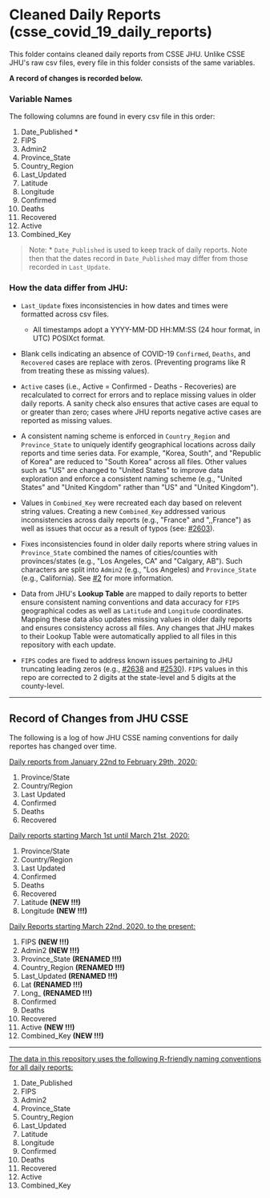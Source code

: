 # Cleaned Daily Reports (csse_covid_19_daily_reports)

This folder contains cleaned daily reports from CSSE JHU. Unlike CSSE JHU's raw csv files, every file in this folder consists of the same variables. 

**A record of changes is recorded below.**

### **Variable Names**

The following columns are found in every csv file in this order:

1. Date_Published *
2. FIPS                
2. Admin2             
3. Province_State      
4. Country_Region      
5. Last_Updated         
6. Latitude            
7. Longitude                    
8. Confirmed 
9. Deaths 
10. Recovered 
11. Active            
12. Combined_Key    

> Note: * `Date_Published` is used to keep track of daily reports. Note then that the dates record in `Date_Published` may differ from those recorded in `Last_Update`.  

### **How the data differ from JHU:**

* `Last_Update` fixes inconsistencies in how dates and times were formatted across csv files. 
     * All timestamps adopt a YYYY-MM-DD HH:MM:SS (24 hour format, in UTC) POSIXct format.
* Blank cells indicating an absence of COVID-19 `Confirmed`, `Deaths`, and `Recovered` cases are replace with zeros. (Preventing programs like R from treating these as missing values). 

* `Active` cases (i.e., Active = Confirmed - Deaths - Recoveries) are recalculated to correct for errors and to replace missing values in older daily reports. A sanity check also ensures that active cases are equal to or greater than zero; cases where JHU reports negative active cases are reported as missing values.

* A consistent naming scheme is enforced in `Country_Region` and `Province_State` to uniquely identify geographical locations across daily reports and time series data. For example, "Korea, South", and "Republic of Korea" are reduced to "South Korea" across all files. Other values such as "US" are changed to "United States" to improve data exploration and enforce a consistent naming scheme (e.g., "United States" and "United Kingdom" rather than "US" and "United Kingdom").

* Values in `Combined_Key` were recreated each day based on relevent string values. Creating a new `Combined_Key` addressed various inconsistencies across daily reports (e.g., "France" and ",,France") as well as issues that occur as a result of typos (see: [#2603](https://github.com/CSSEGISandData/COVID-19/issues/2603)).

* Fixes inconsistencies found in older daily reports where string values in `Province_State` combined the names of cities/counties with provinces/states (e.g., "Los Angeles, CA" and "Calgary, AB"). Such characters are split into `Admin2` (e.g., "Los Angeles) and `Province_State` (e.g., California). See [#2](https://github.com/Lucas-Czarnecki/COVID-19-CLEANED-JHUCSSE/issues/2) for more information. 

* Data from JHU's **Lookup Table** are mapped to daily reports to better ensure consistent naming conventions and data accuracy for `FIPS` geographical codes as well as `Latitude` and `Longitude` coordinates. Mapping these data also updates missing values in older daily reports and ensures consistency across all files. Any changes that JHU makes to their Lookup Table were automatically applied to all files in this repository with each update.

* `FIPS` codes are fixed to address known issues pertaining to JHU truncating leading zeros (e.g., [#2638](https://github.com/CSSEGISandData/COVID-19/issues/2638) and [#2530](https://github.com/CSSEGISandData/COVID-19/issues/2530)). `FIPS` values in this repo are corrected to 2 digits at the state-level and 5 digits at the county-level. 

---
## Record of Changes from JHU CSSE

The following is a log of how JHU CSSE naming conventions for daily reportes has changed over time. 

<ins>Daily reports from January 22nd to February 29th, 2020:</ins>
 1) Province/State 
 2) Country/Region 
 3) Last Updated 
 4) Confirmed 
 5) Deaths 
 6) Recovered 

<ins>Daily reports starting March 1st until March 21st, 2020:</ins> 
 1) Province/State 
 2) Country/Region 
 3) Last Updated 
 4) Confirmed 
 5) Deaths 
 6) Recovered 
 7) Latitude            **(NEW !!!)**
 8) Longitude           **(NEW !!!)**

<ins>Daily Reports starting March 22nd, 2020, to the present:</ins>
 1) FIPS                 **(NEW !!!)**
 2) Admin2               **(NEW !!!)**
 3) Province_State       **(RENAMED !!!)** 
 4) Country_Region       **(RENAMED !!!)**
 5) Last_Updated         **(RENAMED !!!)**
 6) Lat                  **(RENAMED !!!)**
 7) Long_                **(RENAMED !!!)**              
 8) Confirmed 
 9) Deaths 
 10) Recovered 
 11) Active              **(NEW !!!)**
 12) Combined_Key        **(NEW !!!)**

___

<ins>The data in this repository uses the following R-friendly naming conventions for all daily reports:</ins>
1. Date_Published 
2. FIPS                
2. Admin2             
3. Province_State      
4. Country_Region      
5. Last_Updated         
6. Latitude            
7. Longitude                    
8. Confirmed 
9. Deaths 
10. Recovered 
11. Active            
12. Combined_Key      
